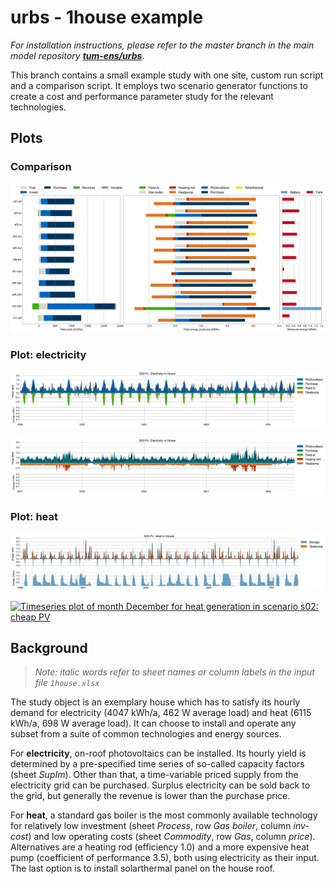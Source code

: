 # urbs - 1house example

*For installation instructions, please refer to the master branch in the main model repository [**tum-ens/urbs**](https://github.com/tum-ens/urbs).*

This branch contains a small example study with one site, custom run script and a comparison script. It employs two scenario generator functions to create a cost and performance parameter study for the relevant technologies.

## Plots

### Comparison

<a href="img/comparison.png"><img src="img/comparison.png" alt="Bar chart of total system cost, electricity generation shares and storage use for all scenarios."></a>

### Plot: electricity

<a href="img/s02-pv-Electricity-House-08-aug.png"><img src="img/s02-pv-Electricity-House-08-aug.png" alt="Timeseries plot of month August for electricity generation in scenario s02: cheap PV"></a>

<a href="img/s02-pv-Electricity-House-12-dec.png"><img src="img/s02-pv-Electricity-House-12-dec.png" alt="Timeseries plot of month December for electricity generation in scenario s02: cheap PV"></a>

### Plot: heat

<a href="img/s02-pv-Heat-House-08-aug.png"><img src="img/s02-pv-Heat-House-08-aug.png" alt="Timeseries plot of month August for heat generation in scenario s02: cheap PV"></a>

<a href="img/s02-pv-Heat-House-12-dec.png"><img src="img/s02-pv-Heat-House-12-dec-aug.png" alt="Timeseries plot of month December for heat generation in scenario s02: cheap PV"></a>

## Background

> *Note: italic words refer to sheet names or column labels in the input file `1house.xlsx`*

The study object is an exemplary house which has to satisfy its hourly demand for electricity (4047 kWh/a, 462 W average load) and heat (6115 kWh/a, 698 W average load). It can choose to install and operate any subset from a suite of common technologies and energy sources. 

For **electricity**, on-roof photovoltaics can be installed. Its hourly yield is determined by a pre-specified time series of so-called capacity factors (sheet *SupIm*). Other than that, a time-variable priced supply from the electricity grid can be purchased. Surplus electricity can be sold back to the grid, but generally the revenue is lower than the purchase price.

For **heat**, a standard gas boiler is the most commonly available technology for relatively low investment (sheet *Process*, row *Gas boiler*, column *inv-cost*) and low operating costs (sheet *Commodity*, row *Gas*, column *price*). Alternatives are a heating rod (efficiency 1.0) and a more expensive heat pump (coefficient of performance 3.5), both using electricity as their input. The last option is to install solarthermal panel on the house roof.
